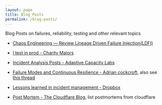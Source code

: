 ```yaml
---
layout: page
title: Blog Posts
permalink: /blog-posts/
---
```


Blog Posts on failures, reliability, testing and other relevant topics

- [Chaos Engineering — Review Lineage Driven Failure Injection(LDFI)](https://medium.com/becloudy/chaos-engineering-review-lineage-driven-failure-injection-ldfi-a1c831abe504)

- [I test in prod - Charity Majors](https://increment.com/testing/i-test-in-production/)

- [Incident Analysis Posts - Adaptive Capacity Labs](https://adaptivecapacitylabs.com/blog/category/incident-analysis)

- [Failure Modes and Continuous Resilience - Adrian cockcroft](https://medium.com/@adrianco/failure-modes-and-continuous-resilience-6553078caad5), also see [this thread](https://twitter.com/daveadams/status/1285987768749961220)

- [Lessons learned in incident management - Dropbox](https://dropbox.tech/infrastructure/lessons-learned-in-incident-management)

- [Post Mortem - The Cloudflare Blog](https://blog.cloudflare.com/tag/postmortem), list postmortems from cloudflare
